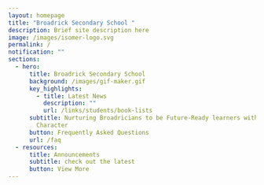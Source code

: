 ```yaml
---
layout: homepage
title: "Broadrick Secondary School "
description: Brief site description here
image: /images/isomer-logo.svg
permalink: /
notification: ""
sections:
  - hero:
      title: Broadrick Secondary School
      background: /images/gif-maker.gif
      key_highlights:
        - title: Latest News
          description: ""
          url: /links/students/book-lists
      subtitle: Nurturing Broadricians to be Future-Ready learners with Strength of
        Character
      button: Frequently Asked Questions
      url: /faq
  - resources:
      title: Announcements
      subtitle: check out the latest
      button: View More
---
```

